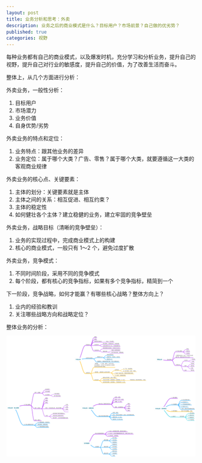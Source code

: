 ```yaml
---
layout: post
title: 业务分析和思考：外卖
description: 业务之后的商业模式是什么？目标用户？市场前景？自己做的优劣势？
published: true
categories: 视野
---
```



每种业务都有自己的商业模式，以及爆发时机，充分学习和分析业务，提升自己的视野，提升自己对行业的敏感度，提升自己的价值，为了改善生活而奋斗。

整体上，从几个方面进行分析：

外卖业务，一般性分析：

1. 目标用户
2. 市场潜力
3. 业务价值
4. 自身优势/劣势

外卖业务的特点和定位：

1. 业务特点：跟其他业务的差异
2. 业务定位：属于哪个大类？广告、零售？属于哪个大类，就要遵循这一大类的客观商业规律

外卖业务的核心点、关键要素：

1. 主体的划分：关键要素就是主体
2. 主体之间的关系：相互促进、相互约束？
3. 主体的稳定性
4. 如何健壮各个主体？建立稳健的业务，建立牢固的竞争壁垒

外卖业务，战略目标（清晰的竞争壁垒）：

1. 业务的实现过程中，完成商业模式上的构建
2. 核心的商业模式，一般只有 1～2 个，避免过度扩散

外卖业务，竞争模式：

1. 不同时间阶段，采用不同的竞争模式
2. 每个阶段，都有核心的竞争指标，如果有多个竞争指标，精简到一个

下一阶段，竞争战略，如何才能赢？有哪些核心战略？整体方向上？

1. 业内的经验和教训
2. 关注哪些战略方向和战略定位？


整体业务的分析：

![](waimai/waimai-ningg.png)

















[NingG]:    http://ningg.github.com  "NingG"








